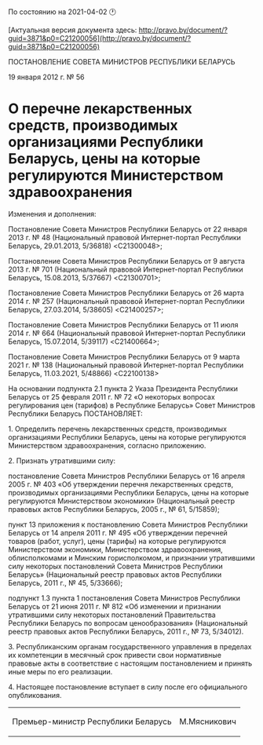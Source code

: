 По состоянию на 2021-04-02 &#x1F550;

[Актуальная версия документа здесь: http://pravo.by/document/?guid=3871&p0=C21200056](http://pravo.by/document/?guid=3871&p0=C21200056)

<p>ПОСТАНОВЛЕНИЕ СОВЕТА МИНИСТРОВ РЕСПУБЛИКИ БЕЛАРУСЬ</p>
<p>19 января 2012 г. № 56</p>
<h1>О перечне лекарственных средств, производимых организациями Республики Беларусь, цены на которые регулируются Министерством здравоохранения</h1>
<p>Изменения и дополнения:</p>
<p>Постановление Совета Министров Республики Беларусь от 22 января 2013 г. № 48 (Национальный правовой Интернет-портал Республики Беларусь, 29.01.2013, 5/36818) &lt;C21300048&gt;;</p>
<p>Постановление Совета Министров Республики Беларусь от 9 августа 2013 г. № 701 (Национальный правовой Интернет-портал Республики Беларусь, 15.08.2013, 5/37667) &lt;C21300701&gt;;</p>
<p>Постановление Совета Министров Республики Беларусь от 26 марта 2014 г. № 257 (Национальный правовой Интернет-портал Республики Беларусь, 27.03.2014, 5/38605) &lt;C21400257&gt;;</p>
<p>Постановление Совета Министров Республики Беларусь от 11 июля 2014 г. № 664 (Национальный правовой Интернет-портал Республики Беларусь, 15.07.2014, 5/39117) &lt;C21400664&gt;;</p>
<p>Постановление Совета Министров Республики Беларусь от 9 марта 2021 г. № 138 (Национальный правовой Интернет-портал Республики Беларусь, 11.03.2021, 5/48866) &lt;C22100138&gt;</p>
<p></p>
<p>На основании подпункта 2.1 пункта 2 Указа Президента Республики Беларусь от 25 февраля 2011 г. № 72 «О некоторых вопросах регулирования цен (тарифов) в Республике Беларусь» Совет Министров Республики Беларусь ПОСТАНОВЛЯЕТ:</p>
<p>1. Определить перечень лекарственных средств, производимых организациями Республики Беларусь, цены на которые регулируются Министерством здравоохранения, согласно приложению.</p>
<p>2. Признать утратившими силу:</p>
<p>постановление Совета Министров Республики Беларусь от 16 апреля 2005 г. № 403 «Об утверждении перечня лекарственных средств, производимых организациями Республики Беларусь, цены на которые регулируются Министерством экономики» (Национальный реестр правовых актов Республики Беларусь, 2005 г., № 61, 5/15859);</p>
<p>пункт 13 приложения к постановлению Совета Министров Республики Беларусь от 14 апреля 2011 г. № 495 «Об утверждении перечней товаров (работ, услуг), цены (тарифы) на которые регулируются Министерством экономики, Министерством здравоохранения, облисполкомами и Минским горисполкомом, и признании утратившими силу некоторых постановлений Совета Министров Республики Беларусь» (Национальный реестр правовых актов Республики Беларусь, 2011 г., № 45, 5/33666);</p>
<p>подпункт 1.3 пункта 1 постановления Совета Министров Республики Беларусь от 21 июня 2011 г. № 812 «Об изменении и признании утратившими силу некоторых постановлений Правительства Республики Беларусь по вопросам ценообразования» (Национальный реестр правовых актов Республики Беларусь, 2011 г., № 73, 5/34012).</p>
<p>3. Республиканским органам государственного управления в пределах их компетенции в месячный срок привести свои нормативные правовые акты в соответствие с настоящим постановлением и принять иные меры по его реализации.</p>
<p>4. Настоящее постановление вступает в силу после его официального опубликования.</p>
<p></p>
<table><tr>
<td><p>Премьер-министр Республики Беларусь</p></td>
<td><p>М.Мясникович</p></td>
</tr></table>
<p></p>